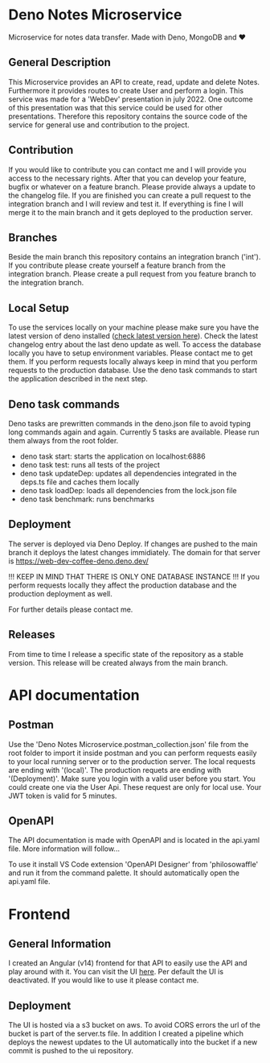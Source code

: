# Deno Notes Microservice

Microservice for notes data transfer. Made with Deno, MongoDB and ❤️

## General Description

This Microservice provides an API to create, read, update and delete Notes.
Furthermore it provides routes to create User and perform a login. This service
was made for a 'WebDev' presentation in july 2022. One outcome of this
presentation was that this service could be used for other presentations.
Therefore this repository contains the source code of the service for general
use and contribution to the project.

## Contribution

If you would like to contribute you can contact me and I will provide you access
to the necessary rights. After that you can develop your feature, bugfix or
whatever on a feature branch. Please provide always a update to the changelog
file. If you are finished you can create a pull request to the integration
branch and I will review and test it. If everything is fine I will merge it to
the main branch and it gets deployed to the production server.

## Branches

Beside the main branch this repository contains an integration branch ('int').
If you contribute please create yourself a feature branch from the integration
branch. Please create a pull request from you feature branch to the integration branch.

## Local Setup

To use the services locally on your machine please make sure you have the latest
version of deno installed ([check latest version here](https://deno.land/)).
Check the latest changelog entry about the last deno update as well. To access
the database locally you have to setup environment variables. Please contact me
to get them. If you perform requests locally always keep in mind that you
perform requests to the production database. Use the deno task commands to start
the application described in the next step.

## Deno task commands

Deno tasks are prewritten commands in the deno.json file to avoid typing long
commands again and again. Currently 5 tasks are available. Please run them
always from the root folder.

- deno task start: starts the application on localhost:6886
- deno task test: runs all tests of the project
- deno task updateDep: updates all dependencies integrated in the deps.ts file
  and caches them locally
- deno task loadDep: loads all dependencies from the lock.json file
- deno task benchmark: runs benchmarks

## Deployment

The server is deployed via Deno Deploy. If changes are pushed to the main branch
it deploys the latest changes immidiately. The domain for that server is
https://web-dev-coffee-deno.deno.dev/

!!! KEEP IN MIND THAT THERE IS ONLY ONE DATABASE INSTANCE !!! If you perform
requests locally they affect the production database and the production
deployment as well.

For further details please contact me.

## Releases

From time to time I release a specific state of the repository as a stable version. This release will be created always from the main branch.

# API documentation

## Postman

Use the 'Deno Notes Microservice.postman_collection.json' file from the root
folder to import it inside postman and you can perform requests easily to your
local running server or to the production server. The local requests are ending
with '(local)'. The production requets are ending with '(Deployment)'. Make sure
you login with a valid user before you start. You could create one via the User
Api. These request are only for local use. Your JWT token is valid for 5
minutes.

## OpenAPI

The API documentation is made with OpenAPI and is located in the api.yaml file.
More information will follow...

To use it install VS Code extension 'OpenAPI Designer' from 'philosowaffle' and
run it from the command palette. It should automatically open the api.yaml file.

# Frontend

## General Information

I created an Angular (v14) frontend for that API to easily use the API and play
around with it. You can visit the UI
[here](http://webdevcoffe-deno-microservice.s3-website.eu-central-1.amazonaws.com).
Per default the UI is deactivated. If you would like to use it please contact
me.

## Deployment

The UI is hosted via a s3 bucket on aws. To avoid CORS errors the url of the
bucket is part of the server.ts file. In addition I created a pipeline which
deploys the newest updates to the UI automatically into the bucket if a new
commit is pushed to the ui repository.
